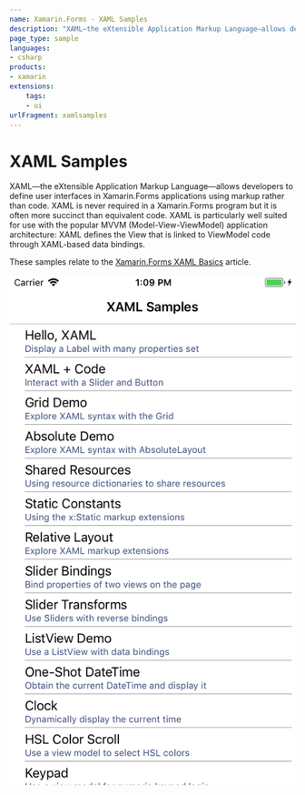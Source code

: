 ```yaml
---
name: Xamarin.Forms - XAML Samples
description: "XAML—the eXtensible Application Markup Language—allows developers to define user interfaces in Xamarin.Forms applications using markup (UI)"
page_type: sample
languages:
- csharp
products:
- xamarin
extensions:
    tags:
    - ui
urlFragment: xamlsamples
---
```

# XAML Samples

XAML—the eXtensible Application Markup Language—allows developers to define user interfaces in Xamarin.Forms applications using markup rather than code. XAML is never required in a Xamarin.Forms program but it is often more succinct than equivalent code. XAML is particularly well suited for use with the popular MVVM (Model-View-ViewModel) application architecture: XAML defines the View that is linked to ViewModel code through XAML-based data bindings.

These samples relate to the [Xamarin.Forms XAML Basics](https://docs.microsoft.com/xamarin/xamarin-forms/xaml/xaml-basics/) article.

![XAML Samples application screenshot](Screenshots/01XamlSamples.png "XAML Samples application screenshot")
